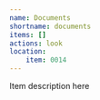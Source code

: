 ```yaml
---
name: Documents
shortname: documents
items: []
actions: look
location: 
    item: 0014
---
```

Item description here
